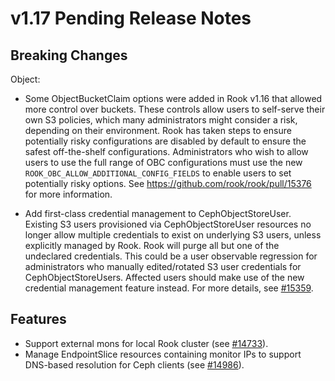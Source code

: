 # v1.17 Pending Release Notes

## Breaking Changes

Object:

- Some ObjectBucketClaim options were added in Rook v1.16 that allowed more control over buckets.
    These controls allow users to self-serve their own S3 policies, which many administrators might
    consider a risk, depending on their environment. Rook has taken steps to ensure potentially risky
    configurations are disabled by default to ensure the safest off-the-shelf configurations.
    Administrators who wish to allow users to use the full range of OBC configurations must use the
    new `ROOK_OBC_ALLOW_ADDITIONAL_CONFIG_FIELDS` to enable users to set potentially risky options.
    See https://github.com/rook/rook/pull/15376 for more information.

- Add first-class credential management to CephObjectStoreUser. Existing S3 users provisioned via
    CephObjectStoreUser resources no longer allow multiple credentials to exist on underlying S3
    users, unless explicitly managed by Rook. Rook will purge all but one of the undeclared
    credentials. This could be a user observable regression for administrators who manually
    edited/rotated S3 user credentials for CephObjectStoreUsers. Affected users should make use of
    the new credential management feature instead.
    For more details, see [#15359](https://github.com/rook/rook/issues/15359).

## Features

- Support external mons for local Rook cluster (see [#14733](https://github.com/rook/rook/issues/14733)).
- Manage EndpointSlice resources containing monitor IPs to support DNS-based resolution for Ceph clients (see [#14986](https://github.com/rook/rook/issues/14986)).
